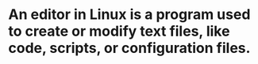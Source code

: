 # An **editor in Linux** is a program used to create or modify text files, like code, scripts, or configuration files.
